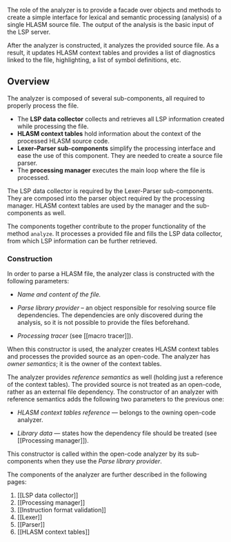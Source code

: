 The role of the analyzer is to provide a facade over objects and methods to create a simple interface for lexical and semantic processing (analysis) of a single HLASM source file. The output of the analysis is the basic input of the LSP server.

After the analyzer is constructed, it analyzes the provided source file. As a result, it updates HLASM context tables and provides a list of diagnostics linked to the file, highlighting, a list of symbol definitions, etc.

Overview
--------

The analyzer is composed of several sub-components, all required to properly process the file.

- The **LSP data collector** collects and retrieves all LSP information created while processing the file.
- **HLASM context tables** hold information about the context of the processed HLASM source code.
- **Lexer–Parser sub-components** simplify the processing interface and ease the use of this component. They are needed to create a source file parser.
- The **processing manager** executes the main loop where the file is processed.

The LSP data collector is required by the Lexer-Parser sub-components. They are composed into the parser object required by the processing manager. HLASM context tables are used by the manager and the sub-components as well.

The components together contribute to the proper functionality of the method `analyze`. It processes a provided file and fills the LSP data collector, from which LSP information can be further retrieved.

### Construction

In order to parse a HLASM file, the analyzer class is constructed with the following parameters:

-   *Name and content of the file.*

-   *Parse library provider* – an object responsible for resolving source file dependencies. The dependencies are only discovered during the analysis, so it is not possible to provide the files beforehand.

-   *Processing tracer* (see [[macro tracer]]).

When this constructor is used, the analyzer creates HLASM context tables and processes the provided source as an open-code. The analyzer has *owner semantics*; it is the owner of the context tables.

The analyzer provides *reference semantics* as well (holding just a reference of the context tables). The provided source is not treated as an open-code, rather as an external file dependency. The constructor of an analyzer with reference semantics adds the following two parameters to the previous one:

-   *HLASM context tables reference* — belongs to the owning open-code analyzer.

-   *Library data* — states how the dependency file should be treated (see [[Processing manager]]).

This constructor is called within the open-code analyzer by its sub-components when they use the *Parse library provider*.

The components of the analyzer are further described in the following pages:
1. [[LSP data collector]]
2. [[Processing manager]]
3. [[Instruction format validation]]
4. [[Lexer]]
5. [[Parser]]
6. [[HLASM context tables]]